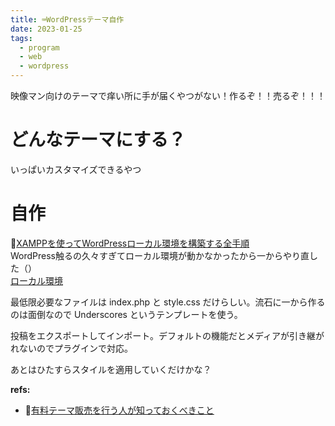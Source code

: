 ```yaml
---
title: ⌨️WordPressテーマ自作
date: 2023-01-25
tags:
  - program
  - web
  - wordpress
---
```


映像マン向けのテーマで痒い所に手が届くやつがない！作るぞ！！売るぞ！！！  

# どんなテーマにする？
いっぱいカスタマイズできるやつ

# 自作
📝[XAMPPを使ってWordPressローカル環境を構築する全手順](https://lucy.ne.jp/bazubu/xampp-wordpress-23795.html)  
WordPress触るの久々すぎてローカル環境が動かなかったから一からやり直した（）  
[ローカル環境](http://localhost/wordpress/)
  
最低限必要なファイルは index.php と style.css だけらしい。流石に一から作るのは面倒なので Underscores というテンプレートを使う。  

投稿をエクスポートしてインポート。デフォルトの機能だとメディアが引き継がれないのでプラグインで対応。  

あとはひたすらスタイルを適用していくだけかな？  

**refs:**
- 📝[有料テーマ販売を行う人が知っておくべきこと](https://capitalp.jp/2017/04/18/for-premium-theme-and-plugin-authors/)  

